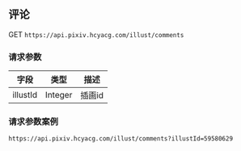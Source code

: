 
## 评论

GET `https://api.pixiv.hcyacg.com/illust/comments`

### 请求参数
| 字段  | 类型  | 描述  |
| :------------: | :------------: | :------------: |
| illustId  |  Integer |  插画id |


### 请求参数案例
`https://api.pixiv.hcyacg.com/illust/comments?illustId=59580629`
